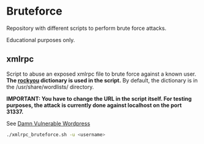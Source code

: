# Bruteforce

Repository with different scripts to perform brute force attacks.

Educational purposes only.

## xmlrpc

Script to abuse an exposed xmlrpc file to brute force against a known user. **The <ins>rockyou</ins> dictionary is used in the script.** By default, the dictionary is in the /usr/share/wordlists/ directory.

**IMPORTANT: You have to change the URL in the script itself. For testing purposes, the attack is currently done against localhost on the port 31337.** 

See [Damn Vulnerable Wordpress](https://github.com/vavkamil/dvwp)

```bash
./xmlrpc_bruteforce.sh -u <username>
```
